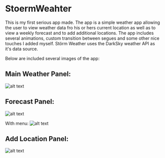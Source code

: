 # StoermWeahter

This is my first serious app made. The app is a simple weather app allowing the user to view weather data fro his or hers current location as well as to view a weekly forecast and to add additional locations. The app includes several animations, custom transition between segues and some other nice touches I added myself. Störm Weather uses the DarkSky weather API as it's data source. 

Below are included several images of the app:

Main Weather Panel:
------------------
![alt text](https://github.com/ChesaZ/StoermWeahter/blob/master/MainWeatherPanel.PNG)



Forecast Panel:
---------------
![alt text](https://github.com/ChesaZ/StoermWeahter/blob/master/WeatherForecastPanel.PNG)

With menu:
![alt text](https://github.com/ChesaZ/StoermWeahter/blob/master/WeatherForecastPanelWithMenu.PNG)



Add Location Panel:
-------------------
![alt text](https://github.com/ChesaZ/StoermWeahter/blob/master/AddLocationPanel.PNG)
